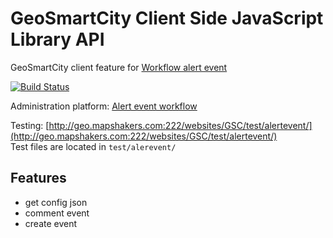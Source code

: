 # GeoSmartCity Client Side JavaScript Library API
GeoSmartCity client feature for [Workflow alert event](../wiki/workflow-alert-event)

[![Build Status](https://travis-ci.org/GeoSmartCity-CIP/gsc-client.svg?branch=feature%2Fworkflow-alert-event)](https://travis-ci.org/GeoSmartCity-CIP/gsc-client)

Administration platform: [Alert event workflow](https://github.com/GeoSmartCity-CIP/gsc-client/wiki/Alert-event-workflow)

Testing: [http://geo.mapshakers.com:222/websites/GSC/test/alertevent/](http://geo.mapshakers.com:222/websites/GSC/test/alertevent/)</br>
Test files are located in ```test/alerevent/```

## Features
* get config json
* comment event
* create event
